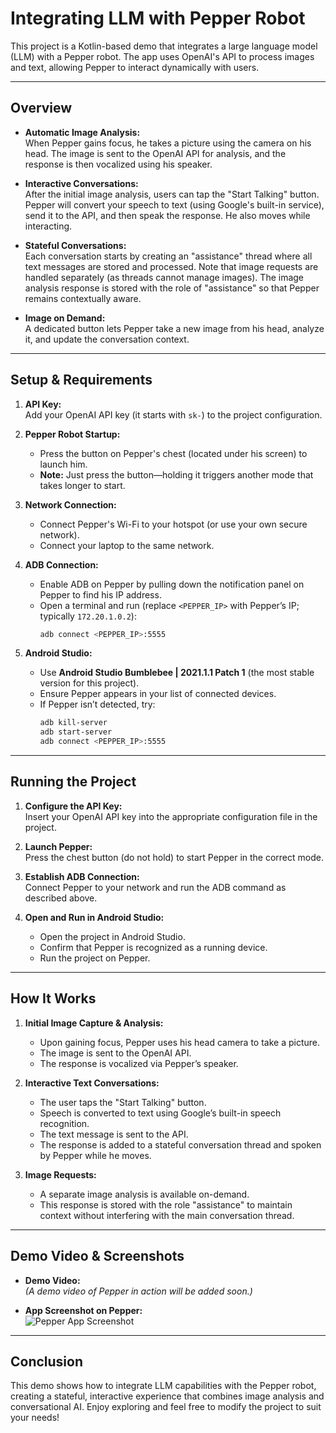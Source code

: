 # Integrating LLM with Pepper Robot

This project is a Kotlin-based demo that integrates a large language model (LLM) with a Pepper robot. The app uses OpenAI's API to process images and text, allowing Pepper to interact dynamically with users.

---

## Overview

- **Automatic Image Analysis:**  
  When Pepper gains focus, he takes a picture using the camera on his head. The image is sent to the OpenAI API for analysis, and the response is then vocalized using his speaker.

- **Interactive Conversations:**  
  After the initial image analysis, users can tap the "Start Talking" button. Pepper will convert your speech to text (using Google's built-in service), send it to the API, and then speak the response. He also moves while interacting.

- **Stateful Conversations:**  
  Each conversation starts by creating an "assistance" thread where all text messages are stored and processed. Note that image requests are handled separately (as threads cannot manage images). The image analysis response is stored with the role of "assistance" so that Pepper remains contextually aware.

- **Image on Demand:**  
  A dedicated button lets Pepper take a new image from his head, analyze it, and update the conversation context.

---

## Setup & Requirements

1. **API Key:**  
   Add your OpenAI API key (it starts with `sk-`) to the project configuration.

2. **Pepper Robot Startup:**  
   - Press the button on Pepper's chest (located under his screen) to launch him.  
   - **Note:** Just press the button—holding it triggers another mode that takes longer to start.

3. **Network Connection:**  
   - Connect Pepper's Wi-Fi to your hotspot (or use your own secure network).  
   - Connect your laptop to the same network.

4. **ADB Connection:**  
   - Enable ADB on Pepper by pulling down the notification panel on Pepper to find his IP address.
   - Open a terminal and run (replace `<PEPPER_IP>` with Pepper’s IP; typically `172.20.1.0.2`):
     ```bash
     adb connect <PEPPER_IP>:5555
     ```

5. **Android Studio:**  
   - Use **Android Studio Bumblebee | 2021.1.1 Patch 1** (the most stable version for this project).
   - Ensure Pepper appears in your list of connected devices.
   - If Pepper isn’t detected, try:
     ```bash
     adb kill-server
     adb start-server
     adb connect <PEPPER_IP>:5555
     ```

---

## Running the Project

1. **Configure the API Key:**  
   Insert your OpenAI API key into the appropriate configuration file in the project.

2. **Launch Pepper:**  
   Press the chest button (do not hold) to start Pepper in the correct mode.

3. **Establish ADB Connection:**  
   Connect Pepper to your network and run the ADB command as described above.

4. **Open and Run in Android Studio:**  
   - Open the project in Android Studio.
   - Confirm that Pepper is recognized as a running device.
   - Run the project on Pepper.

---

## How It Works

1. **Initial Image Capture & Analysis:**  
   - Upon gaining focus, Pepper uses his head camera to take a picture.
   - The image is sent to the OpenAI API.
   - The response is vocalized via Pepper’s speaker.

2. **Interactive Text Conversations:**  
   - The user taps the "Start Talking" button.
   - Speech is converted to text using Google’s built-in speech recognition.
   - The text message is sent to the API.
   - The response is added to a stateful conversation thread and spoken by Pepper while he moves.

3. **Image Requests:**  
   - A separate image analysis is available on-demand.
   - This response is stored with the role "assistance" to maintain context without interfering with the main conversation thread.

---

## Demo Video & Screenshots

- **Demo Video:**  
  *(A demo video of Pepper in action will be added soon.)*

- **App Screenshot on Pepper:**  
  ![Pepper App Screenshot](link_to_app_image)

---

## Conclusion

This demo shows how to integrate LLM capabilities with the Pepper robot, creating a stateful, interactive experience that combines image analysis and conversational AI. Enjoy exploring and feel free to modify the project to suit your needs!
